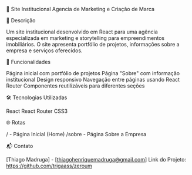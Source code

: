 🏢 Site Institucional Agencia de Marketing e Criação de Marca

📝 Descrição

Um site institucional desenvolvido em React para uma agência especializada em marketing e storytelling para empreendimentos imobiliários. O site apresenta portfólio de projetos, informações sobre a empresa e serviços oferecidos.

🚀 Funcionalidades

Página inicial com portfólio de projetos
Página "Sobre" com informação institucional
Design responsivo
Navegação entre páginas usando React Router
Componentes reutilizáveis para diferentes seções

🛠️ Tecnologias Utilizadas

React
React Router
CSS3

🌐 Rotas

/ - Página Inicial (Home)
/sobre - Página Sobre a Empresa

📬 Contato

[Thiago Madruga] - [thiagohenriquemadruga@gmail.com]
Link do Projeto: https://github.com/trigaass/zeroum
